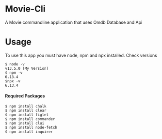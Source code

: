 # Movie-Cli

A Movie commandline application that uses Omdb Database and Api

# Usage

To use this app you must have node, npm and npx installed. Check versions

```
$ node -v
v13.5.0 (My Version)
$ npm -v
6.13.4
$npx -v
6.13.4
```

#### Required Packages
```
$ npm install chalk
$ npm install clear
$ npm install figlet
$ npm install commander
$ npm install clui
$ npm install node-fetch
$ npm install inquirer
```